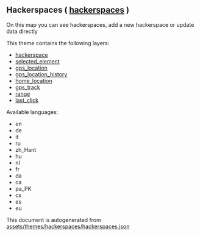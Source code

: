[//]: # (WARNING: this file is automatically generated. Please find the sources at the bottom and edit those sources)

 Hackerspaces ( [hackerspaces](https://mapcomplete.org/hackerspaces) ) 
-----------------------------------------------------------------------



On this map you can see hackerspaces, add a new hackerspace or update data directly

This theme contains the following layers:



  - [hackerspace](../Layers/hackerspace.md)
  - [selected_element](../Layers/selected_element.md)
  - [gps_location](../Layers/gps_location.md)
  - [gps_location_history](../Layers/gps_location_history.md)
  - [home_location](../Layers/home_location.md)
  - [gps_track](../Layers/gps_track.md)
  - [range](../Layers/range.md)
  - [last_click](../Layers/last_click.md)


Available languages:



  - en
  - de
  - it
  - ru
  - zh_Hant
  - hu
  - nl
  - fr
  - da
  - ca
  - pa_PK
  - cs
  - es
  - eu
 

This document is autogenerated from [assets/themes/hackerspaces/hackerspaces.json](https://github.com/pietervdvn/MapComplete/blob/develop/assets/themes/hackerspaces/hackerspaces.json)
